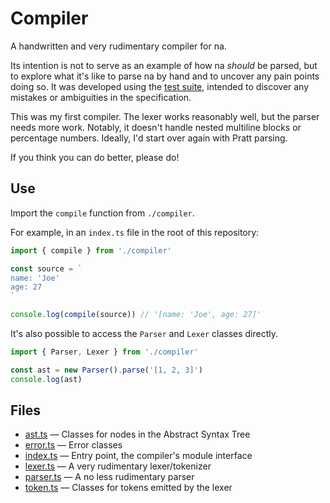 # Compiler

A handwritten and very rudimentary compiler for na.

Its intention is not to serve as an example of how na _should_ be parsed, but to explore what it's like to parse na by hand and to uncover any pain points doing so. It was developed using the [test suite](../test/), intended to discover any mistakes or ambiguities in the specification.

This was my first compiler. The lexer works reasonably well, but the parser needs more work. Notably, it doesn't handle nested multiline blocks or percentage numbers. Ideally, I'd start over again with Pratt parsing.

If you think you can do better, please do!

## Use

Import the `compile` function from `./compiler`.

For example, in an `index.ts` file in the root of this repository:

```ts
import { compile } from './compiler'

const source = `
name: 'Joe'
age: 27
`

console.log(compile(source)) // '[name: 'Joe', age: 27]'
```

It's also possible to access the `Parser` and `Lexer` classes directly.

```ts
import { Parser, Lexer } from './compiler'

const ast = new Parser().parse('[1, 2, 3]')
console.log(ast)
```

## Files

- [ast.ts](./ast.ts) — Classes for nodes in the Abstract Syntax Tree
- [error.ts](./error.ts) — Error classes
- [index.ts](./index.ts) — Entry point, the compiler's module interface
- [lexer.ts](./lexer.ts) — A very rudimentary lexer/tokenizer
- [parser.ts](./parser.ts) — A no less rudimentary parser
- [token.ts](./token.ts) — Classes for tokens emitted by the lexer
